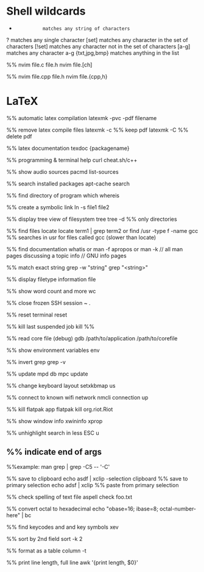 # Shell wildcards
*               matches any string of characters
?               matches any single character
[set]           matches any character in the set of characters
[!set]          matches any character not in the set of characters
[a-g]           matches any character a-g
{txt,jpg,bmp}   matches anything in the list

%% nvim file.c file.h
nvim file.[ch]

%% nvim file.cpp file.h
nvim file.{cpp,h}

# LaTeX
%% automatic latex compilation
latexmk -pvc -pdf filename

%% remove latex compile files
latexmk -c  %% keep pdf
latexmk -C  %% delete pdf

%% latex documentation
texdoc {packagename}

%% programming & terminal help
curl cheat.sh/c++

%% show audio sources
pacmd list-sources

%% search installed packages
apt-cache search

%% find directory of program
which
whereis

%% create a symbolic link
ln -s file1 file2

%% display tree view of filesystem
tree
tree -d     %% only directories

%% find files
locate
locate term1 | grep term2
    or
find /usr -type f -name gcc     %% searches in usr for files called gcc
(slower than locate)

%% find documentation
whatis      or      man -f
apropos     or      man -k      // all man pages discussing a topic
info                            // GNU info pages

%% match exact string
grep -w "string"
grep "\<string\>"

%% display filetype information
file <files>

%% show word count and more
wc

%% close frozen SSH session
<enter>
~
.

%% reset terminal
reset

%% kill last suspended job
kill %%

%% read core file (debug)
gdb /path/to/application /path/to/corefile

%% show environment variables
env

%% invert grep
grep -v

%% update mpd db
mpc update

%% change keyboard layout
setxkbmap us

%% connect to known wifi network
nmcli connection up <network-name>

%% kill flatpak app
flatpak kill org.riot.Riot

%% show window info
xwininfo
xprop

%% unhighlight search in less
ESC u

%% indicate end of args
--
%%example:
man grep | grep -C5 -- '-C'

%% save to clipboard
echo asdf | xclip -selection clipboard
%% save to primary selection
echo adsf | xclip
%% paste from primary selection
<middle mouse button>

%% check spelling of text file
aspell check foo.txt

%% convert octal to hexadecimal
echo "obase=16; ibase=8; octal-number-here" | bc

%% find keycodes and and key symbols
xev

%% sort by 2nd field
sort -k 2

%% format as a table
column -t

%% print line length, full line
awk '{print length, $0}'
